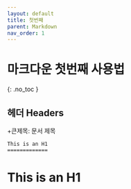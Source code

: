 ```yaml
---
layout: default
title: 첫번째
parent: Markdown
nav_order: 1
---
```


# 마크다운 첫번째 사용법 
{: .no_toc }

## 헤더 Headers
+큰제목: 문서 제목  
```
This is an H1
=============
```  
This is an H1
===